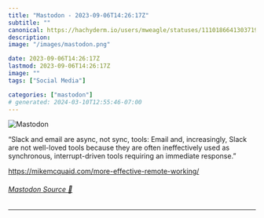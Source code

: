 ```yaml
---
title: "Mastodon - 2023-09-06T14:26:17Z"
subtitle: ""
canonical: https://hachyderm.io/users/mweagle/statuses/111018664130371998
description:
image: "/images/mastodon.png"

date: 2023-09-06T14:26:17Z
lastmod: 2023-09-06T14:26:17Z
image: ""
tags: ["Social Media"]

categories: ["mastodon"]
# generated: 2024-03-10T12:55:46-07:00
---
```

![Mastodon](/images/mastodon.png)

<p>“Slack and email are async, not sync, tools: Email and, increasingly, Slack are not well-loved tools because they are often ineffectively used as synchronous, interrupt-driven tools requiring an immediate response.”</p><p><a href="https://mikemcquaid.com/more-effective-remote-working/" target="_blank" rel="nofollow noopener noreferrer" translate="no"><span class="invisible">https://</span><span class="ellipsis">mikemcquaid.com/more-effective</span><span class="invisible">-remote-working/</span></a></p>


###### [Mastodon Source 🐘](https://hachyderm.io/@mweagle/111018664130371998)

___
